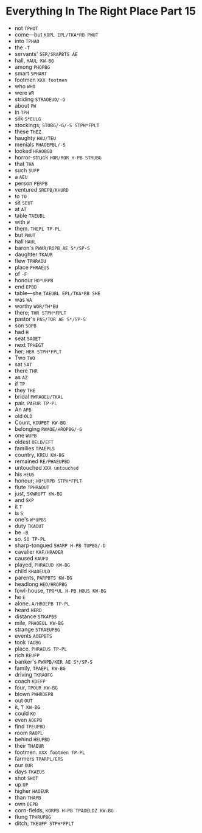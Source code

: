 # Everything In The Right Place Part 15

* not `TPHOT`
* come—but `KOPL EPL/TKA*RB PWUT`
* into `TPHAO`
* the `-T`
* servants' `SER/SRAPBTS AE`
* hall, `HAUL KW-BG`
* among `PHOPBG`
* smart `SPHART`
* footmen `XXX footmen`
* who `WHO`
* were `WR`
* striding `STRAOEUD/-G`
* about `PW`
* in `TPH`
* silk `S*EULG`
* stockings; `STOBG/-G/-S STPH*FPLT`
* these `THEZ`
* haughty `HAU/TEU`
* menials `PHAOEPBL/-S`
* looked `HRAOBGD`
* horror-struck `HOR/ROR H-PB STRUBG`
* that `THA`
* such `SUFP`
* a `AEU`
* person `PERPB`
* ventured `SREPB/KHURD`
* to `TO`
* sit `SEUT`
* at `AT`
* table `TAEUBL`
* with `W`
* them. `THEPL TP-PL`
* but `PWUT`
* hall `HAUL`
* baron's `PWAR/ROPB AE S*/SP-S`
* daughter `TKAUR`
* flew `TPHRAOU`
* place `PHRAEUS`
* of `-F`
* honour `HO*URPB`
* end `EPBD`
* table—she `TAEUBL EPL/TKA*RB SHE`
* was `WA`
* worthy `WOR/TH*EU`
* there; `THR STPH*FPLT`
* pastor's `PAS/TOR AE S*/SP-S`
* son `SOPB`
* had `H`
* seat `SAOET`
* next `TPHEGT`
* her; `HER STPH*FPLT`
* Two `TWO`
* sat `SAT`
* there `THR`
* as `AZ`
* if `TP`
* they `THE`
* bridal `PWRAOEU/TKAL`
* pair. `PAEUR TP-PL`
* An `APB`
* old `OLD`
* Count, `KOUPBT KW-BG`
* belonging `PWAOE/HROPBG/-G`
* one `WUPB`
* oldest `OELD/EFT`
* families `TPAEPLS`
* country, `KREU KW-BG`
* remained `RE/PHAEUPBD`
* untouched `XXX untouched`
* his `HEUS`
* honour; `HO*URPB STPH*FPLT`
* flute `TPHRAOUT`
* just, `SKWRUFT KW-BG`
* and `SKP`
* it `T`
* is `S`
* one's `W*UPBS`
* duty `TKAOUT`
* be `-B`
* so. `SO TP-PL`
* sharp-tongued `SHARP H-PB TUPBG/-D`
* cavalier `KAF/HRAOER`
* caused `KAUFD`
* played, `PHRAEUD KW-BG`
* child `KHAOEULD`
* parents, `PARPBTS KW-BG`
* headlong `HED/HROPBG`
* fowl-house, `TPO*UL H-PB HOUS KW-BG`
* he `E`
* alone. `A/HROEPB TP-PL`
* heard `HERD`
* distance `STKAPBS`
* mile, `PHAOEUL KW-BG`
* strange `STRAEUPBG`
* events `AOEPBTS`
* took `TAOBG`
* place. `PHRAEUS TP-PL`
* rich `REUFP`
* banker's `PWAPB/KER AE S*/SP-S`
* family, `TPAEPL KW-BG`
* driving `TKRAOFG`
* coach `KOEFP`
* four, `TPOUR KW-BG`
* blown `PWHROEPB`
* out `OUT`
* it, `T KW-BG`
* could `KO`
* even `AOEPB`
* find `TPEUPBD`
* room `RAOPL`
* behind `HEUPBD`
* their `THAEUR`
* footmen. `XXX footmen TP-PL`
* farmers `TPARPL/ERS`
* our `OUR`
* days `TKAEUS`
* shot `SHOT`
* up `UP`
* higher `HAOEUR`
* than `THAPB`
* own `OEPB`
* corn-fields, `KORPB H-PB TPAOELDZ KW-BG`
* flung `TPHRUPBG`
* ditch; `TKEUFP STPH*FPLT`
